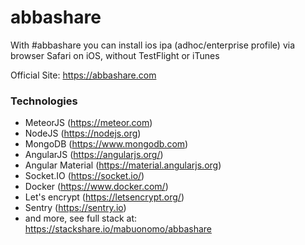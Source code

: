 # abbashare
With #abbashare you can install ios ipa (adhoc/enterprise profile) via browser Safari on iOS, without TestFlight or iTunes

Official Site: https://abbashare.com

### Technologies
* MeteorJS (https://meteor.com)
* NodeJS (https://nodejs.org)
* MongoDB (https://www.mongodb.com)
* AngularJS (https://angularjs.org/)
* Angular Material (https://material.angularjs.org)
* Socket.IO (https://socket.io/)
* Docker (https://www.docker.com/)
* Let's encrypt (https://letsencrypt.org/)
* Sentry (https://sentry.io)
* and more, see full stack at: https://stackshare.io/mabuonomo/abbashare